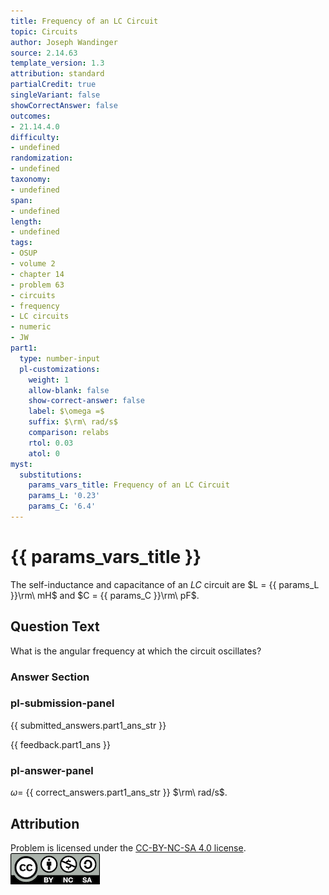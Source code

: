 ```yaml
---
title: Frequency of an LC Circuit
topic: Circuits
author: Joseph Wandinger
source: 2.14.63
template_version: 1.3
attribution: standard
partialCredit: true
singleVariant: false
showCorrectAnswer: false
outcomes:
- 21.14.4.0
difficulty:
- undefined
randomization:
- undefined
taxonomy:
- undefined
span:
- undefined
length:
- undefined
tags:
- OSUP
- volume 2
- chapter 14
- problem 63
- circuits
- frequency
- LC circuits
- numeric
- JW
part1:
  type: number-input
  pl-customizations:
    weight: 1
    allow-blank: false
    show-correct-answer: false
    label: $\omega =$
    suffix: $\rm\ rad/s$
    comparison: relabs
    rtol: 0.03
    atol: 0
myst:
  substitutions:
    params_vars_title: Frequency of an LC Circuit
    params_L: '0.23'
    params_C: '6.4'
---
```

# {{ params_vars_title }}
The self-inductance and capacitance of an $LC$ circuit are $L = {{ params_L }}\rm\ mH$ and $C = {{ params_C }}\rm\ pF$.

## Question Text

What is the angular frequency at which the circuit oscillates?

### Answer Section

### pl-submission-panel

{{ submitted_answers.part1_ans_str }}

{{ feedback.part1_ans }}

### pl-answer-panel

$\omega =$ {{ correct_answers.part1_ans_str }} $\rm\ rad/s$.

## Attribution

Problem is licensed under the [CC-BY-NC-SA 4.0 license](https://creativecommons.org/licenses/by-nc-sa/4.0/).<br> ![The Creative Commons 4.0 license requiring attribution-BY, non-commercial-NC, and share-alike-SA license.](https://raw.githubusercontent.com/firasm/bits/master/by-nc-sa.png)